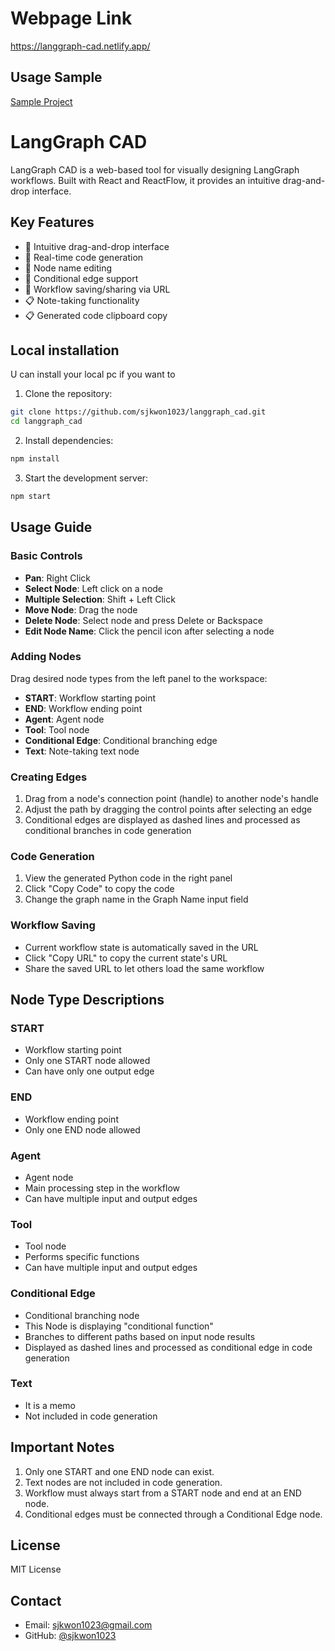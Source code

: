 # Webpage Link

https://langgraph-cad.netlify.app/

## Usage Sample

[Sample Project](https://langgraph-cad.netlify.app/#%7B%22nodes%22%3A%5B%7B%22id%22%3A%22start-1%22%2C%22type%22%3A%22custom%22%2C%22position%22%3A%7B%22x%22%3A100%2C%22y%22%3A100%7D%2C%22data%22%3A%7B%22type%22%3A%22start%22%2C%22label%22%3A%22START%22%2C%22codeIdentifier%22%3A%22start%22%7D%2C%22zIndex%22%3A10%2C%22width%22%3A212%2C%22height%22%3A39%2C%22selected%22%3Afalse%7D%2C%7B%22id%22%3A%22agent-1747965831009%22%2C%22type%22%3A%22custom%22%2C%22position%22%3A%7B%22x%22%3A133%2C%22y%22%3A192%7D%2C%22data%22%3A%7B%22type%22%3A%22agent%22%2C%22label%22%3A%22Agent%22%2C%22obj%22%3A%22agent_function%22%2C%22codeIdentifier%22%3A%22Agent%22%7D%2C%22zIndex%22%3A10%2C%22width%22%3A212%2C%22height%22%3A56%2C%22selected%22%3Afalse%2C%22positionAbsolute%22%3A%7B%22x%22%3A133%2C%22y%22%3A192%7D%2C%22dragging%22%3Afalse%7D%2C%7B%22id%22%3A%22tool-1747965838956%22%2C%22type%22%3A%22custom%22%2C%22position%22%3A%7B%22x%22%3A-9%2C%22y%22%3A389%7D%2C%22data%22%3A%7B%22type%22%3A%22tool%22%2C%22label%22%3A%22Tool%22%2C%22obj%22%3A%22tool_function%22%2C%22codeIdentifier%22%3A%22Tool%22%7D%2C%22zIndex%22%3A10%2C%22width%22%3A212%2C%22height%22%3A56%2C%22selected%22%3Afalse%2C%22positionAbsolute%22%3A%7B%22x%22%3A-9%2C%22y%22%3A389%7D%2C%22dragging%22%3Afalse%7D%2C%7B%22id%22%3A%22conditional_edge-1747965840806%22%2C%22type%22%3A%22custom%22%2C%22position%22%3A%7B%22x%22%3A134%2C%22y%22%3A280%7D%2C%22data%22%3A%7B%22type%22%3A%22conditional_edge%22%2C%22label%22%3A%22Conditional%20Edge%22%2C%22obj%22%3A%22condition_function%22%2C%22codeIdentifier%22%3A%22Conditional_Edge%22%7D%2C%22zIndex%22%3A10%2C%22width%22%3A212%2C%22height%22%3A56%2C%22selected%22%3Afalse%2C%22positionAbsolute%22%3A%7B%22x%22%3A134%2C%22y%22%3A280%7D%2C%22dragging%22%3Afalse%7D%2C%7B%22id%22%3A%22end-1747965847750%22%2C%22type%22%3A%22custom%22%2C%22position%22%3A%7B%22x%22%3A156%2C%22y%22%3A608%7D%2C%22data%22%3A%7B%22type%22%3A%22end%22%2C%22label%22%3A%22END%22%2C%22obj%22%3A%22end_function%22%2C%22codeIdentifier%22%3A%22end%22%7D%2C%22zIndex%22%3A10%2C%22width%22%3A212%2C%22height%22%3A39%2C%22selected%22%3Afalse%2C%22positionAbsolute%22%3A%7B%22x%22%3A156%2C%22y%22%3A608%7D%2C%22dragging%22%3Afalse%7D%2C%7B%22id%22%3A%22agent-1747965961183%22%2C%22type%22%3A%22custom%22%2C%22position%22%3A%7B%22x%22%3A147%2C%22y%22%3A491%7D%2C%22data%22%3A%7B%22type%22%3A%22agent%22%2C%22label%22%3A%22Agent%22%2C%22obj%22%3A%22agent_function%22%2C%22codeIdentifier%22%3A%22Agent_1%22%7D%2C%22zIndex%22%3A10%2C%22width%22%3A212%2C%22height%22%3A56%2C%22selected%22%3Afalse%2C%22positionAbsolute%22%3A%7B%22x%22%3A147%2C%22y%22%3A491%7D%2C%22dragging%22%3Afalse%7D%5D%2C%22edges%22%3A%5B%7B%22style%22%3A%7B%22stroke%22%3A%22%23555%22%2C%22strokeWidth%22%3A1.5%2C%22strokeDasharray%22%3A%22none%22%7D%2C%22markerEnd%22%3A%7B%22type%22%3A%22arrowclosed%22%2C%22color%22%3A%22%23555%22%2C%22width%22%3A15%2C%22height%22%3A15%7D%2C%22source%22%3A%22start-1%22%2C%22sourceHandle%22%3Anull%2C%22target%22%3A%22agent-1747965831009%22%2C%22targetHandle%22%3Anull%2C%22type%22%3A%22customEdge%22%2C%22data%22%3A%7B%7D%2C%22zIndex%22%3A5%2C%22id%22%3A%22reactflow__edge-start-1-agent-1747965831009%22%2C%22selected%22%3Afalse%7D%2C%7B%22style%22%3A%7B%22stroke%22%3A%22%23555%22%2C%22strokeWidth%22%3A1.5%2C%22strokeDasharray%22%3A%22none%22%7D%2C%22markerEnd%22%3A%7B%22type%22%3A%22arrowclosed%22%2C%22color%22%3A%22%23555%22%2C%22width%22%3A15%2C%22height%22%3A15%7D%2C%22source%22%3A%22agent-1747965831009%22%2C%22sourceHandle%22%3Anull%2C%22target%22%3A%22conditional_edge-1747965840806%22%2C%22targetHandle%22%3Anull%2C%22type%22%3A%22customEdge%22%2C%22data%22%3A%7B%7D%2C%22zIndex%22%3A5%2C%22id%22%3A%22reactflow__edge-agent-1747965831009-conditional_edge-1747965840806%22%2C%22selected%22%3Afalse%7D%2C%7B%22style%22%3A%7B%22stroke%22%3A%22%23555%22%2C%22strokeWidth%22%3A1.5%2C%22strokeDasharray%22%3A%225%2C5%22%7D%2C%22markerEnd%22%3A%7B%22type%22%3A%22arrowclosed%22%2C%22color%22%3A%22%23555%22%2C%22width%22%3A15%2C%22height%22%3A15%7D%2C%22source%22%3A%22conditional_edge-1747965840806%22%2C%22sourceHandle%22%3Anull%2C%22target%22%3A%22tool-1747965838956%22%2C%22targetHandle%22%3Anull%2C%22type%22%3A%22customEdge%22%2C%22data%22%3A%7B%7D%2C%22zIndex%22%3A5%2C%22id%22%3A%22reactflow__edge-conditional_edge-1747965840806-tool-1747965838956%22%2C%22selected%22%3Afalse%7D%2C%7B%22style%22%3A%7B%22stroke%22%3A%22%23555%22%2C%22strokeWidth%22%3A1.5%2C%22strokeDasharray%22%3A%22none%22%7D%2C%22markerEnd%22%3A%7B%22type%22%3A%22arrowclosed%22%2C%22color%22%3A%22%23555%22%2C%22width%22%3A15%2C%22height%22%3A15%7D%2C%22source%22%3A%22tool-1747965838956%22%2C%22sourceHandle%22%3Anull%2C%22target%22%3A%22agent-1747965831009%22%2C%22targetHandle%22%3Anull%2C%22type%22%3A%22customEdge%22%2C%22data%22%3A%7B%22controlPoint%22%3A%7B%22x%22%3A-94.5%2C%22y%22%3A231%7D%2C%22controlPointDragged%22%3Atrue%7D%2C%22zIndex%22%3A5%2C%22id%22%3A%22reactflow__edge-tool-1747965838956-agent-1747965831009%22%2C%22selected%22%3Afalse%7D%2C%7B%22style%22%3A%7B%22stroke%22%3A%22%23555%22%2C%22strokeWidth%22%3A1.5%2C%22strokeDasharray%22%3A%225%2C5%22%7D%2C%22markerEnd%22%3A%7B%22type%22%3A%22arrowclosed%22%2C%22color%22%3A%22%23555%22%2C%22width%22%3A15%2C%22height%22%3A15%7D%2C%22source%22%3A%22conditional_edge-1747965840806%22%2C%22sourceHandle%22%3Anull%2C%22target%22%3A%22agent-1747965961183%22%2C%22targetHandle%22%3Anull%2C%22type%22%3A%22customEdge%22%2C%22data%22%3A%7B%7D%2C%22zIndex%22%3A5%2C%22id%22%3A%22reactflow__edge-conditional_edge-1747965840806-agent-1747965961183%22%2C%22selected%22%3Afalse%7D%2C%7B%22style%22%3A%7B%22stroke%22%3A%22%23555%22%2C%22strokeWidth%22%3A1.5%2C%22strokeDasharray%22%3A%22none%22%7D%2C%22markerEnd%22%3A%7B%22type%22%3A%22arrowclosed%22%2C%22color%22%3A%22%23555%22%2C%22width%22%3A15%2C%22height%22%3A15%7D%2C%22source%22%3A%22agent-1747965961183%22%2C%22sourceHandle%22%3Anull%2C%22target%22%3A%22end-1747965847750%22%2C%22targetHandle%22%3Anull%2C%22type%22%3A%22customEdge%22%2C%22data%22%3A%7B%7D%2C%22zIndex%22%3A5%2C%22id%22%3A%22reactflow__edge-agent-1747965961183-end-1747965847750%22%2C%22selected%22%3Afalse%7D%5D%2C%22entryPointCodeId%22%3Anull%2C%22graphName%22%3A%22my_graph%22%7D)

# LangGraph CAD

LangGraph CAD is a web-based tool for visually designing LangGraph workflows. Built with React and ReactFlow, it provides an intuitive drag-and-drop interface.

## Key Features

- 🎨 Intuitive drag-and-drop interface
- 🔄 Real-time code generation
- 📝 Node name editing
- 🔗 Conditional edge support
- 💾 Workflow saving/sharing via URL
- 📋 Note-taking functionality
- 📋 Generated code clipboard copy

## Local installation
U can install your local pc if you want to

1. Clone the repository:
```bash
git clone https://github.com/sjkwon1023/langgraph_cad.git
cd langgraph_cad
```

2. Install dependencies:
```bash
npm install
```

3. Start the development server:
```bash
npm start
```

## Usage Guide

### Basic Controls

- **Pan**: Right Click
- **Select Node**: Left click on a node
- **Multiple Selection**: Shift + Left Click
- **Move Node**: Drag the node
- **Delete Node**: Select node and press Delete or Backspace
- **Edit Node Name**: Click the pencil icon after selecting a node

### Adding Nodes

Drag desired node types from the left panel to the workspace:

- **START**: Workflow starting point
- **END**: Workflow ending point
- **Agent**: Agent node
- **Tool**: Tool node
- **Conditional Edge**: Conditional branching edge
- **Text**: Note-taking text node

### Creating Edges

1. Drag from a node's connection point (handle) to another node's handle
2. Adjust the path by dragging the control points after selecting an edge
3. Conditional edges are displayed as dashed lines and processed as conditional branches in code generation

### Code Generation

1. View the generated Python code in the right panel
2. Click "Copy Code" to copy the code
3. Change the graph name in the Graph Name input field

### Workflow Saving

- Current workflow state is automatically saved in the URL
- Click "Copy URL" to copy the current state's URL
- Share the saved URL to let others load the same workflow

## Node Type Descriptions

### START
- Workflow starting point
- Only one START node allowed
- Can have only one output edge

### END
- Workflow ending point
- Only one END node allowed

### Agent
- Agent node
- Main processing step in the workflow
- Can have multiple input and output edges

### Tool
- Tool node
- Performs specific functions
- Can have multiple input and output edges

### Conditional Edge
- Conditional branching node
- This Node is displaying "conditional function"
- Branches to different paths based on input node results
- Displayed as dashed lines and processed as conditional edge in code generation

### Text
- It is a memo
- Not included in code generation

## Important Notes

1. Only one START and one END node can exist.
2. Text nodes are not included in code generation.
3. Workflow must always start from a START node and end at an END node.
4. Conditional edges must be connected through a Conditional Edge node.

## License

MIT License

## Contact

- Email: sjkwon1023@gmail.com
- GitHub: [@sjkwon1023](https://github.com/sjkwon1023) 
